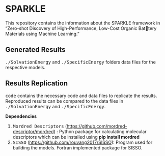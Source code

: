 # SPARKLE
This repository contains the information about the SPARKLE framework in “Zero-shot Discovery of High-Performance, Low-Cost Organic Battery Materials using Machine Learning.”

## Generated Results

<tt>./SolvationEnergy</tt> and <tt>./SpecificEnergy</tt> folders data files for the respective models.

## Results Replication

<tt>code</tt> contains the necessary code and data files to replicate the results. Reproduced results can be compared to the data files in <tt>./SolvationEnergy</tt> and <tt>./SpecificEnergy</tt>.

<b> Dependencies</b>
1. <tt>Mordred Descriptors</tt> (https://github.com/mordred-descriptor/mordred) : Python package for calculating molecular descriptors which can be installed using <b> pip install mordred</b> 
2. <tt>SISSO</tt> (https://github.com/rouyang2017/SISSO): Program used for building the models. Fortran implemented package for SISSO. 



